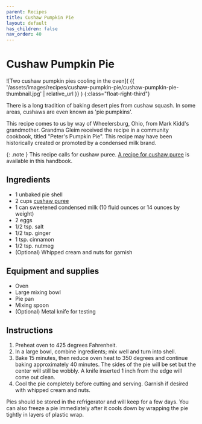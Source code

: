 ```yaml
---
parent: Recipes
title: Cushaw Pumpkin Pie
layout: default
has_children: false
nav_order: 40
---
```


# Cushaw Pumpkin Pie

![Two cushaw pumpkin pies cooling in the oven]( {{ '/assets/images/recipes/cushaw-pumpkin-pie/cushaw-pumpkin-pie-thumbnail.jpg' | relative_url }} )
{:class="float-right-third"}

There is a long tradition of baking desert pies from cushaw squash. In some areas, cushaws are even known as 'pie pumpkins'.

This recipe comes to us by way of Wheelersburg, Ohio, from Mark Kidd's grandmother. Grandma Gleim received the recipe in a community cookbook, titled "Peter's Pumpkin Pie". This recipe may have been historically created or promoted by a condensed milk brand.

{: .note }
This recipe calls for cushaw puree. [A recipe for cushaw puree](../roasted-cushaw-puree) is available in this handbook.

## Ingredients

- 1 unbaked pie shell
- 2 cups [cushaw puree](../roasted-cushaw-puree)
- 1 can sweetened condensed milk (10 fluid ounces or 14 ounces by weight)
- 2 eggs
- 1/2 tsp. salt
- 1/2 tsp. ginger
- 1 tsp. cinnamon
- 1/2 tsp. nutmeg
- (Optional) Whipped cream and nuts for garnish

## Equipment and supplies

- Oven
- Large mixing bowl
- Pie pan
- Mixing spoon
- (Optional) Metal knife for testing

## Instructions

1. Preheat oven to 425 degrees Fahrenheit.
2. In a large bowl, combine ingredients; mix well and turn into shell.
3. Bake 15 minutes, then reduce oven heat to 350 degrees and continue baking approximately 40 minutes. The sides of the pie will be set but the center will still be wobbly. A knife inserted 1 inch from the edge will come out clean.
4. Cool the pie completely before cutting and serving. Garnish if desired with whipped cream and nuts.

Pies should be stored in the refrigerator and will keep for a few days. You can also freeze a pie immediately after it cools down by wrapping the pie tightly in layers of plastic wrap.